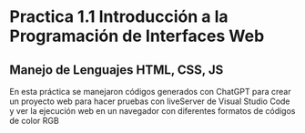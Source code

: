 # Practica 1.1 Introducción a la Programación de Interfaces Web 

## Manejo de Lenguajes HTML, CSS, JS

En esta práctica se manejaron códigos generados con ChatGPT para crear un proyecto web para hacer pruebas con liveServer de Visual Studio Code y ver la ejecución web en un navegador con diferentes formatos de códigos de color RGB
